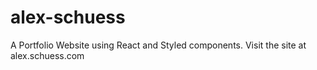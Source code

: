 # alex-schuess

A Portfolio Website using React and Styled components. Visit the site at alex.schuess.com
